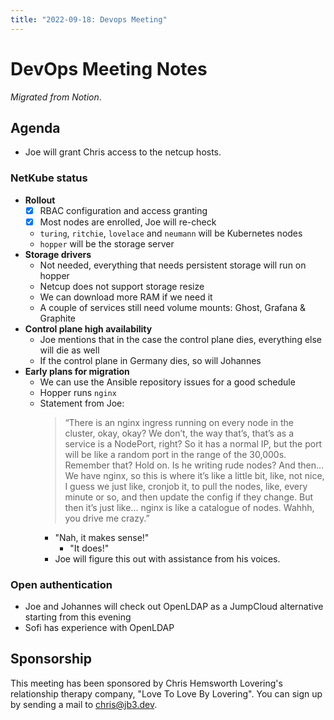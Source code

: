 ```yaml
---
title: "2022-09-18: Devops Meeting"
---
```


# DevOps Meeting Notes

*Migrated from Notion*.

## Agenda

- Joe will grant Chris access to the netcup hosts.

### NetKube status

- **Rollout**
  - [x] RBAC configuration and access granting
  - [x] Most nodes are enrolled, Joe will re-check
  - `turing`, `ritchie`, `lovelace` and `neumann` will be Kubernetes nodes
  - `hopper` will be the storage server
- **Storage drivers**
  - Not needed, everything that needs persistent storage will run on hopper
  - Netcup does not support storage resize
  - We can download more RAM if we need it
  - A couple of services still need volume mounts: Ghost, Grafana & Graphite
- **Control plane high availability**
  - Joe mentions that in the case the control plane dies, everything else will
    die as well
  - If the control plane in Germany dies, so will Johannes
- **Early plans for migration**
  - We can use the Ansible repository issues for a good schedule
  - Hopper runs `nginx`
  - Statement from Joe:
    > “There is an nginx ingress running on every node in the cluster, okay,
    > okay? We don’t, the way that’s, that’s as a service is a NodePort, right?
    > So it has a normal IP, but the port will be like a random port in the range
    > of the 30,000s. Remember that? Hold on. Is he writing rude nodes? And then…
    > We have nginx, so this is where it’s like a little bit, like, not nice, I
    > guess we just like, cronjob it, to pull the nodes, like, every minute or
    > so, and then update the config if they change. But then it’s just like…
    > nginx is like a catalogue of nodes. Wahhh, you drive me crazy.”
    - "Nah, it makes sense!"
      - "It does!"
    - Joe will figure this out with assistance from his voices.

### Open authentication

- Joe and Johannes will check out OpenLDAP as a JumpCloud alternative starting
  from this evening
- Sofi has experience with OpenLDAP


## Sponsorship

This meeting has been sponsored by Chris Hemsworth Lovering's relationship
therapy company, "Love To Love By Lovering". You can sign up by sending a mail
to chris@jb3.dev.


<!-- vim: set textwidth=80 sw=2 ts=2: -->
